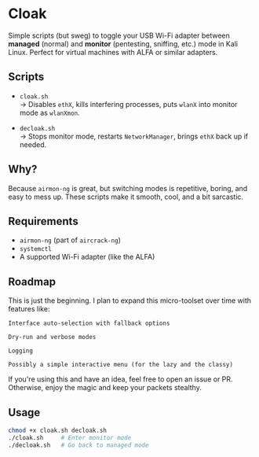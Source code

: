 # Cloak

Simple scripts (but sweg)  to toggle your USB Wi-Fi adapter between **managed** (normal) and **monitor** (pentesting, sniffing, etc.) mode in Kali Linux.
Perfect for virtual machines with ALFA or similar adapters.

## Scripts

- `cloak.sh`  
  → Disables `ethX`, kills interfering processes, puts `wlanX` into monitor mode as `wlanXmon`.

- `decloak.sh`  
  → Stops monitor mode, restarts `NetworkManager`, brings `ethX` back up if needed.

## Why?

Because `airmon-ng` is great, but switching modes is repetitive, boring, and easy to mess up.
These scripts make it smooth, cool, and a bit sarcastic.

## Requirements

- `airmon-ng` (part of `aircrack-ng`)
- `systemctl`
- A supported Wi-Fi adapter (like the ALFA)

## Roadmap

This is just the beginning.
I plan to expand this micro-toolset over time with features like:

    Interface auto-selection with fallback options

    Dry-run and verbose modes

    Logging

    Possibly a simple interactive menu (for the lazy and the classy)

If you're using this and have an idea, feel free to open an issue or PR.
Otherwise, enjoy the magic and keep your packets stealthy.

## Usage

```bash
chmod +x cloak.sh decloak.sh
./cloak.sh     # Enter monitor mode
./decloak.sh   # Go back to managed mode



